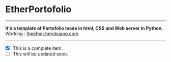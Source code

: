 # **EtherPortofolio**
---
**It's a template of Portofolio made in html, CSS and Web server in Python.**
<br />
Working : [theether.herokuapp.com](theether.herokuapp.com)
****
- [x] This is a complete item.
- [ ] This will be updated soon.
